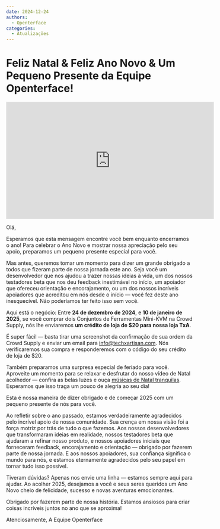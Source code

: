 ```yaml
---
date: 2024-12-24
authors:
  - Openterface
categories:
  - Atualizações
---
```


# Feliz Natal & Feliz Ano Novo & Um Pequeno Presente da Equipe Openterface!

<iframe width="560" height="315" src="https://www.youtube.com/embed/wEWAhXCXQ1E?si=RU4QVXxP_Fi6WAu_" title="Player de vídeo do YouTube" frameborder="0" allow="accelerometer; autoplay; clipboard-write; encrypted-media; gyroscope; picture-in-picture; web-share" referrerpolicy="strict-origin-when-cross-origin" allowfullscreen></iframe>

Olá,

Esperamos que esta mensagem encontre você bem enquanto encerramos o ano! Para celebrar o Ano Novo e mostrar nossa apreciação pelo seu apoio, preparamos um pequeno presente especial para você.

Mas antes, queremos tomar um momento para dizer um grande obrigado a todos que fizeram parte de nossa jornada este ano. Seja você um desenvolvedor que nos ajudou a trazer nossas ideias à vida, um dos nossos testadores beta que nos deu feedback inestimável no início, um apoiador que ofereceu orientação e encorajamento, ou um dos nossos incríveis apoiadores que acreditou em nós desde o início — você fez deste ano inesquecível. Não poderíamos ter feito isso sem você.

Aqui está o negócio:
Entre **24 de dezembro de 2024**, e **10 de janeiro de 2025**, se você comprar dois Conjuntos de Ferramentas Mini-KVM na Crowd Supply, nós lhe enviaremos **um crédito de loja de $20 para nossa loja TxA**.

É super fácil — basta tirar uma screenshot da confirmação de sua ordem da Crowd Supply e enviar um email para [info@techxartisan.com](mailto:info@techxartisan.com). Nós verificaremos sua compra e responderemos com o código do seu crédito de loja de $20.

Também preparamos uma surpresa especial de feriado para você. Aproveite um momento para se relaxar e desfrutar do nosso vídeo de Natal acolhedor — confira as belas luzes e ouça [músicas de Natal tranquilas](https://www.youtube.com/watch?v=wEWAhXCXQ1E). Esperamos que isso traga um pouco de alegria ao seu dia!

Esta é nossa maneira de dizer obrigado e de começar 2025 com um pequeno presente de nós para você.

Ao refletir sobre o ano passado, estamos verdadeiramente agradecidos pelo incrível apoio de nossa comunidade. Sua crença em nossa visão foi a força motriz por trás de tudo o que fazemos. Aos nossos desenvolvedores que transformaram ideias em realidade, nossos testadores beta que ajudaram a refinar nosso produto, e nossos apoiadores iniciais que forneceram feedback, encorajamento e orientação — obrigado por fazerem parte de nossa jornada. E aos nossos apoiadores, sua confiança significa o mundo para nós, e estamos eternamente agradecidos pelo seu papel em tornar tudo isso possível.

Tiveram dúvidas? Apenas nos envie uma linha — estamos sempre aqui para ajudar. Ao acolher 2025, desejamos a você e seus seres queridos um Ano Novo cheio de felicidade, sucesso e novas aventuras emocionantes.

Obrigado por fazerem parte de nossa história. Estamos ansiosos para criar coisas incríveis juntos no ano que se aproxima!

Atenciosamente,
A Equipe Openterface